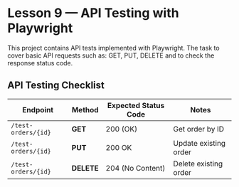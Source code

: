 # Lesson 9 — API Testing with Playwright

This project contains API tests implemented with Playwright.
The task to cover basic API requests such as: GET, PUT, DELETE and to check the response status code.

## API Testing Checklist

| Endpoint            | Method     | Expected Status Code | Notes                      |
|---------------------|------------|----------------------|----------------------------|
| `/test-orders/{id}` | **GET**    | 200 (OK)             | Get order by ID            |
| `/test-orders/{id}` | **PUT**    | 200 OK               | Update existing order      |
| `/test-orders/{id}` | **DELETE** | 204 (No Content)     | Delete existing order      |